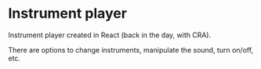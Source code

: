 # Instrument player

Instrument player created in React (back in the day, with CRA).

There are options to change instruments, manipulate the sound, turn on/off, etc.
